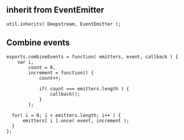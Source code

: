 inherit from EventEmitter
---
```node
util.inherits( Deepstream, EventEmitter );
```
Combine events
---
```node
exports.combineEvents = function( emitters, event, callback ) {
    var i,
        count = 0,
        increment = function() {
            count++;
            
            if( count === emitters.length ) {
                callback();
            }
        };
        
  for( i = 0; i < emitters.length; i++ ) {
      emitters[ i ].once( event, increment );
  }  
};
```
